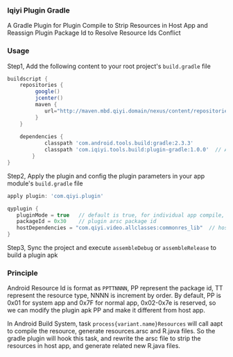 ### Iqiyi Plugin Gradle

A Gradle Plugin for Plugin Compile to Strip Resources in Host App and Reassign Plugin Package Id to Resolve Resource Ids Conflict

### Usage

Step1, Add the following content to your root project's `build.gradle` file

```gradle
buildscript {
    repositories {
         google()
         jcenter()
         maven {
            url="http://maven.mbd.qiyi.domain/nexus/content/repositories/mbd-android/"   // Add this maven repo to resolve the plugin
         }
    }
    
    dependencies {
            classpath 'com.android.tools.build:gradle:2.3.3'
            classpath 'com.iqiyi.tools.build:plugin-gradle:1.0.0'  // Add the plugin classpath
        }
}
```

Step2, Apply the plugin and config the plugin parameters in your app module's `build.gradle` file

```gradle
apply plugin: 'com.qiyi.plugin'

qyplugin {
   pluginMode = true   // default is true, for individual app compile, you can set it false
   packageId = 0x30    // plugin arsc package id
   hostDependencies = "com.qiyi.video.allclasses:commonres_lib"  // host app common resourece dependencies
}
```

Step3, Sync the project and execute `assembleDebug` or `assembleRelease` to build a plugin apk

### Principle

Android Resource Id is format as `PPTTNNNN`, PP represent the package id, TT represent the resource type, NNNN is increment by order.
By default, PP is 0x01 for system app and 0x7F for normal app, 0x02-0x7e is reserved, so we can modify the plugin apk PP and make it different from host app.

In Android Build System, task `process{variant.name}Resources` will call aapt to compile the resource, generate resources.arsc and R.java files.
So the gradle plugin will hook this task, and rewrite the arsc file to strip the resources in host app, and generate related new R.java files.
 